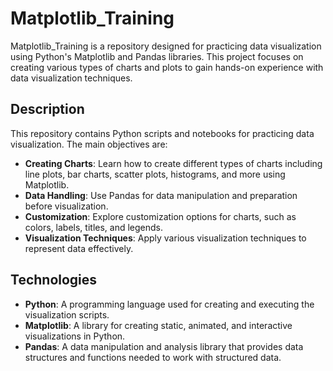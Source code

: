 # Matplotlib_Training

Matplotlib_Training is a repository designed for practicing data visualization using Python's Matplotlib and Pandas libraries. This project focuses on creating various types of charts and plots to gain hands-on experience with data visualization techniques.

## Description

This repository contains Python scripts and notebooks for practicing data visualization. The main objectives are:

- **Creating Charts**: Learn how to create different types of charts including line plots, bar charts, scatter plots, histograms, and more using Matplotlib.
- **Data Handling**: Use Pandas for data manipulation and preparation before visualization.
- **Customization**: Explore customization options for charts, such as colors, labels, titles, and legends.
- **Visualization Techniques**: Apply various visualization techniques to represent data effectively.

## Technologies

- **Python**: A programming language used for creating and executing the visualization scripts.
- **Matplotlib**: A library for creating static, animated, and interactive visualizations in Python.
- **Pandas**: A data manipulation and analysis library that provides data structures and functions needed to work with structured data.